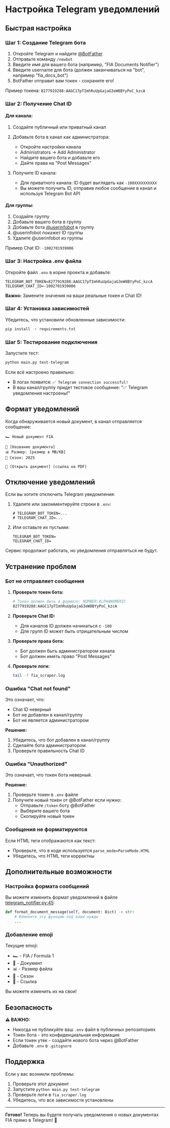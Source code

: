 # Настройка Telegram уведомлений

## Быстрая настройка

### Шаг 1: Создание Telegram бота

1. Откройте Telegram и найдите [@BotFather](https://t.me/BotFather)
2. Отправьте команду `/newbot`
3. Введите имя для вашего бота (например, "FIA Documents Notifier")
4. Введите username для бота (должен заканчиваться на "bot", например "fia_docs_bot")
5. BotFather отправит вам токен - сохраните его!

Пример токена: `8277919288:AAGC17pTImhRuUpGajaG3eW8BYyPoC_kzcA`

### Шаг 2: Получение Chat ID

#### Для канала:

1. Создайте публичный или приватный канал
2. Добавьте бота в канал как администратора:
   - Откройте настройки канала
   - Administrators → Add Administrator
   - Найдите вашего бота и добавьте его
   - Дайте права на "Post Messages"

3. Получите ID канала:
   - Для приватного канала: ID будет выглядеть как `-100XXXXXXXXXX`
   - Вы можете получить ID, отправив любое сообщение в канал и используя Telegram Bot API

#### Для группы:

1. Создайте группу
2. Добавьте вашего бота в группу
3. Добавьте бота [@userinfobot](https://t.me/userinfobot) в группу
4. @userinfobot покажет ID группы
5. Удалите @userinfobot из группы

Пример Chat ID: `-1002701939006`

### Шаг 3: Настройка .env файла

Откройте файл `.env` в корне проекта и добавьте:

```env
TELEGRAM_BOT_TOKEN=8277919288:AAGC17pTImhRuUpGajaG3eW8BYyPoC_kzcA
TELEGRAM_CHAT_ID=-1002701939006
```

**Важно:** Замените значения на ваши реальные токен и Chat ID!

### Шаг 4: Установка зависимостей

Убедитесь, что установили обновленные зависимости:

```bash
pip install -r requirements.txt
```

### Шаг 5: Тестирование подключения

Запустите тест:

```bash
python main.py test-telegram
```

Если всё настроено правильно:
- В логах появится: `✅ Telegram connection successful!`
- В ваш канал/группу придет тестовое сообщение: "✅ Telegram уведомления настроены!"

## Формат уведомлений

Когда обнаруживается новый документ, в канал отправляется сообщение:

```
🏎️ Новый документ FIA

📄 [Название документа]
📊 Размер: [размер в MB/KB]
🏁 Сезон: 2025

🔗 [Открыть документ] (ссылка на PDF)
```

## Отключение уведомлений

Если вы хотите отключить Telegram уведомления:

1. Удалите или закомментируйте строки в `.env`:
   ```env
   # TELEGRAM_BOT_TOKEN=...
   # TELEGRAM_CHAT_ID=...
   ```

2. Или оставьте их пустыми:
   ```env
   TELEGRAM_BOT_TOKEN=
   TELEGRAM_CHAT_ID=
   ```

Сервис продолжит работать, но уведомления отправляться не будут.

## Устранение проблем

### Бот не отправляет сообщения

1. **Проверьте токен бота:**
   ```bash
   # Токен должен быть в формате: NUMBER:ALPHANUMERIC
   8277919288:AAGC17pTImhRuUpGajaG3eW8BYyPoC_kzcA
   ```

2. **Проверьте Chat ID:**
   - Для каналов ID должен начинаться с `-100`
   - Для групп ID может быть отрицательным числом

3. **Проверьте права бота:**
   - Бот должен быть администратором канала
   - Бот должен иметь право "Post Messages"

4. **Проверьте логи:**
   ```bash
   tail -f fia_scraper.log
   ```

### Ошибка "Chat not found"

Это означает, что:
- Chat ID неверный
- Бот не добавлен в канал/группу
- Бот не является администратором

**Решение:**
1. Убедитесь, что бот добавлен в канал/группу
2. Сделайте бота администратором
3. Проверьте правильность Chat ID

### Ошибка "Unauthorized"

Это означает, что токен бота неверный.

**Решение:**
1. Проверьте токен в `.env` файле
2. Получите новый токен от @BotFather если нужно:
   - Отправьте `/token` боту @BotFather
   - Выберите вашего бота
   - Скопируйте новый токен

### Сообщения не форматируются

Если HTML теги отображаются как текст:
- Проверьте, что в коде используется `parse_mode=ParseMode.HTML`
- Убедитесь, что HTML теги корректны

## Дополнительные возможности

### Настройка формата сообщений

Вы можете изменить формат уведомлений в файле [telegram_notifier.py:45](telegram_notifier.py#L45):

```python
def format_document_message(self, document: Dict) -> str:
    # Измените эту функцию под ваши нужды
    ...
```

### Добавление emoji

Текущие emoji:
- 🏎️ - FIA / Formula 1
- 📄 - Документ
- 📊 - Размер файла
- 🏁 - Сезон
- 🔗 - Ссылка

Вы можете изменить их на свои!

## Безопасность

**⚠️ ВАЖНО:**
- Никогда не публикуйте ваш `.env` файл в публичных репозиториях
- Токен бота - это конфиденциальная информация
- Если токен утек - создайте нового бота через @BotFather
- Добавьте `.env` в `.gitignore`

## Поддержка

Если у вас возникли проблемы:
1. Проверьте этот документ
2. Запустите `python main.py test-telegram`
3. Проверьте логи в `fia_scraper.log`
4. Убедитесь, что все зависимости установлены

---

**Готово!** Теперь вы будете получать уведомления о новых документах FIA прямо в Telegram! 🎉
